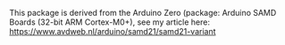 This package is derived from the Arduino Zero (package: Arduino SAMD Boards (32-bit ARM Cortex-M0+), see my article here: https://www.avdweb.nl/arduino/samd21/samd21-variant
